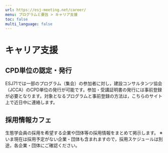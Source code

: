 ```yaml
---
url: https://esj-meeting.net/career/
menu: プログラムと要旨 > キャリア支援
toc: false
multi_language: false
---
```


# キャリア支援

## CPD単位の認定・発行

ESJ71では一部のプログラム（集会）の参加者に対し，建設コンサルタンツ協会（JCCA）のCPD単位の発行が可能です。参加・受講証明書の発行には事前登録が必要となります。対象となるプログラムと事前登録の方法は，こちらのサイト上で近日中に連絡します。

## 採用情報カフェ

生態学会員の採用を希望する企業や団体等の採用情報をまとめて掲示します。
※いま現在は採用予定がない企業・団体も含まれますので，採用スケジュールは別途，各企業・団体にご確認ください。

